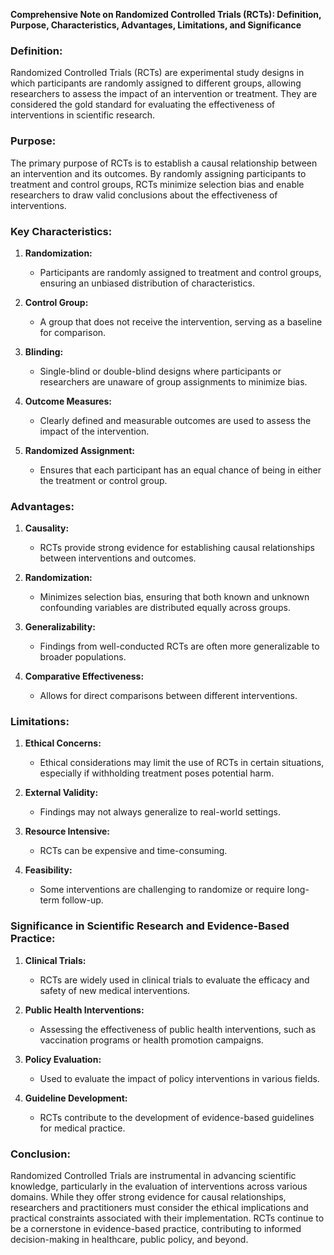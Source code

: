 **Comprehensive Note on Randomized Controlled Trials (RCTs): Definition, Purpose, Characteristics, Advantages, Limitations, and Significance**

### **Definition:**
Randomized Controlled Trials (RCTs) are experimental study designs in which participants are randomly assigned to different groups, allowing researchers to assess the impact of an intervention or treatment. They are considered the gold standard for evaluating the effectiveness of interventions in scientific research.

### **Purpose:**
The primary purpose of RCTs is to establish a causal relationship between an intervention and its outcomes. By randomly assigning participants to treatment and control groups, RCTs minimize selection bias and enable researchers to draw valid conclusions about the effectiveness of interventions.

### **Key Characteristics:**

1. **Randomization:**
   - Participants are randomly assigned to treatment and control groups, ensuring an unbiased distribution of characteristics.

2. **Control Group:**
   - A group that does not receive the intervention, serving as a baseline for comparison.

3. **Blinding:**
   - Single-blind or double-blind designs where participants or researchers are unaware of group assignments to minimize bias.

4. **Outcome Measures:**
   - Clearly defined and measurable outcomes are used to assess the impact of the intervention.

5. **Randomized Assignment:**
   - Ensures that each participant has an equal chance of being in either the treatment or control group.

### **Advantages:**

1. **Causality:**
   - RCTs provide strong evidence for establishing causal relationships between interventions and outcomes.

2. **Randomization:**
   - Minimizes selection bias, ensuring that both known and unknown confounding variables are distributed equally across groups.

3. **Generalizability:**
   - Findings from well-conducted RCTs are often more generalizable to broader populations.

4. **Comparative Effectiveness:**
   - Allows for direct comparisons between different interventions.

### **Limitations:**

1. **Ethical Concerns:**
   - Ethical considerations may limit the use of RCTs in certain situations, especially if withholding treatment poses potential harm.

2. **External Validity:**
   - Findings may not always generalize to real-world settings.

3. **Resource Intensive:**
   - RCTs can be expensive and time-consuming.

4. **Feasibility:**
   - Some interventions are challenging to randomize or require long-term follow-up.

### **Significance in Scientific Research and Evidence-Based Practice:**

1. **Clinical Trials:**
   - RCTs are widely used in clinical trials to evaluate the efficacy and safety of new medical interventions.

2. **Public Health Interventions:**
   - Assessing the effectiveness of public health interventions, such as vaccination programs or health promotion campaigns.

3. **Policy Evaluation:**
   - Used to evaluate the impact of policy interventions in various fields.

4. **Guideline Development:**
   - RCTs contribute to the development of evidence-based guidelines for medical practice.

### **Conclusion:**

Randomized Controlled Trials are instrumental in advancing scientific knowledge, particularly in the evaluation of interventions across various domains. While they offer strong evidence for causal relationships, researchers and practitioners must consider the ethical implications and practical constraints associated with their implementation. RCTs continue to be a cornerstone in evidence-based practice, contributing to informed decision-making in healthcare, public policy, and beyond.